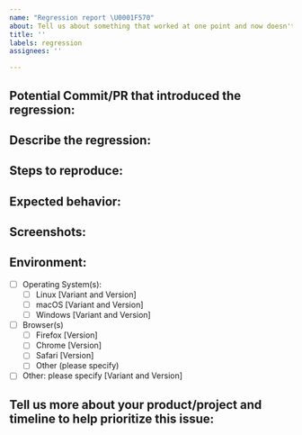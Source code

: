 ```yaml
---
name: "Regression report \U0001F570"
about: Tell us about something that worked at one point and now doesn't
title: ''
labels: regression
assignees: ''

---
```


<!--For regression reports, please provide as much relevant info as possible.-->

## Potential Commit/PR that introduced the regression:
<!-- If you have time to investigate, what PR/date introduced this issue. -->

## Describe the regression:
<!-- A clear and concise description of what the regression is. -->

## Steps to reproduce:
<!--
1. Do '...'
2. Click on '....'
3. See error

For the fastest support, provide a working demo or minimal reproduction using tools such as [codepen](https://codepen.io/) or [jsfiddle](https://jsfiddle.net/)
-->

## Expected behavior:
<!-- A clear and concise description of what you expected to happen. -->

## Screenshots:
<!-- If applicable, add screenshots to help explain your problem. -->

## Environment:
   - [ ] Operating System(s): 
       - [ ] Linux [Variant and Version]
       - [ ] macOS [Variant and Version]
       - [ ] Windows [Variant and Version]
   - [ ] Browser(s)
       - [ ] Firefox [Version]
       - [ ] Chrome [Version]
       - [ ] Safari [Version]
       - [ ] Other (please specify) 
   - [ ] Other: please specify [Variant and Version]

## Tell us more about your product/project and timeline to help prioritize this issue:
<!--
* What product/project does this impact?
* List product/project release(s) and timelines.
* Is this a customer reported blocking issue?
-->
